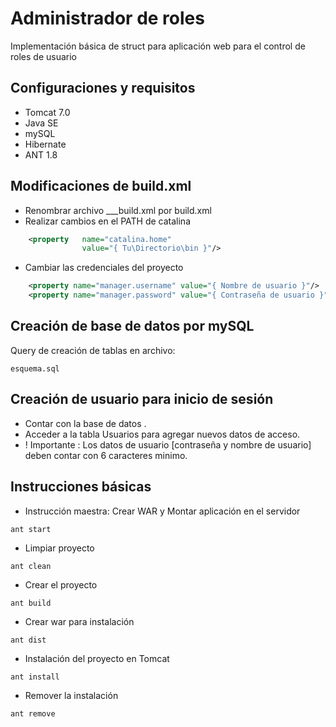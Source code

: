 # Administrador de roles

Implementación básica de struct para aplicación web para el control de roles de usuario

## Configuraciones y requisitos

* Tomcat 7.0
* Java SE
* mySQL
* Hibernate
* ANT 1.8 

## Modificaciones de build.xml
* Renombrar archivo ___build.xml por build.xml
* Realizar cambios en el PATH de catalina
```xml
    <property   name="catalina.home"    
                value="{ Tu\Directorio\bin }"/>
```
* Cambiar las credenciales del proyecto
```xml
    <property name="manager.username" value="{ Nombre de usuario }"/>
    <property name="manager.password" value="{ Contraseña de usuario }"/>
```

## Creación de base de datos por mySQL
Query de creación de tablas en archivo:
```
esquema.sql
```

## Creación de usuario para inicio de sesión
* Contar con la base de datos .
* Acceder a la tabla Usuarios para agregar nuevos datos de acceso.
* ! Importante : Los datos de usuario [contraseña y nombre de usuario] deben contar con 6 caracteres minimo.

## Instrucciones básicas
* Instrucción maestra: Crear WAR y Montar aplicación en el servidor
```
ant start
```
* Limpiar proyecto
```
ant clean
```
* Crear el proyecto
```
ant build
```
* Crear war para instalación
```
ant dist
```
* Instalación del proyecto en Tomcat
```
ant install
```

* Remover la instalación
```
ant remove
```
